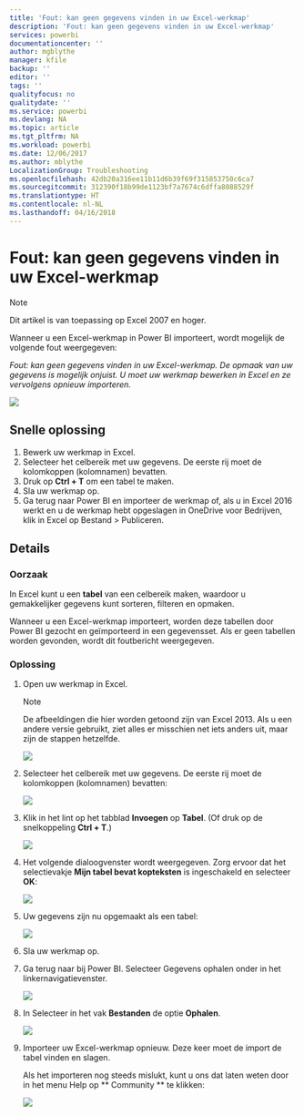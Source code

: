 ```yaml
---
title: 'Fout: kan geen gegevens vinden in uw Excel-werkmap'
description: 'Fout: kan geen gegevens vinden in uw Excel-werkmap'
services: powerbi
documentationcenter: ''
author: mgblythe
manager: kfile
backup: ''
editor: ''
tags: ''
qualityfocus: no
qualitydate: ''
ms.service: powerbi
ms.devlang: NA
ms.topic: article
ms.tgt_pltfrm: NA
ms.workload: powerbi
ms.date: 12/06/2017
ms.author: mblythe
LocalizationGroup: Troubleshooting
ms.openlocfilehash: 42db20a316ee11b11d6b39f69f315853750c6ca7
ms.sourcegitcommit: 312390f18b99de1123bf7a7674c6dffa8088529f
ms.translationtype: HT
ms.contentlocale: nl-NL
ms.lasthandoff: 04/16/2018
---
```

# <a name="error-we-couldnt-find-any-data-in-your-excel-workbook"></a>Fout: kan geen gegevens vinden in uw Excel-werkmap

>[!NOTE]
>Dit artikel is van toepassing op Excel 2007 en hoger.

Wanneer u een Excel-werkmap in Power BI importeert, wordt mogelijk de volgende fout weergegeven:

*Fout: kan geen gegevens vinden in uw Excel-werkmap. De opmaak van uw gegevens is mogelijk onjuist. U moet uw werkmap bewerken in Excel en ze vervolgens opnieuw importeren.*

![](media/service-admin-troubleshoot-excel-workbook-data/pbi_wecouldntfindanydata.png)

## <a name="quick-solution"></a>Snelle oplossing
1. Bewerk uw werkmap in Excel.
2. Selecteer het celbereik met uw gegevens. De eerste rij moet de kolomkoppen (kolomnamen) bevatten.
3. Druk op **Ctrl + T** om een tabel te maken.
4. Sla uw werkmap op.
5. Ga terug naar Power BI en importeer de werkmap of, als u in Excel 2016 werkt en u de werkmap hebt opgeslagen in OneDrive voor Bedrijven, klik in Excel op Bestand > Publiceren.

## <a name="details"></a>Details
### <a name="cause"></a>Oorzaak
In Excel kunt u een **tabel** van een celbereik maken, waardoor u gemakkelijker gegevens kunt sorteren, filteren en opmaken.

Wanneer u een Excel-werkmap importeert, worden deze tabellen door Power BI gezocht en geïmporteerd in een gegevensset. Als er geen tabellen worden gevonden, wordt dit foutbericht weergegeven.

### <a name="solution"></a>Oplossing
1. Open uw werkmap in Excel. 
    >[!NOTE]
    >De afbeeldingen die hier worden getoond zijn van Excel 2013. Als u een andere versie gebruikt, ziet alles er misschien net iets anders uit, maar zijn de stappen hetzelfde.
    
    ![](media/service-admin-troubleshoot-excel-workbook-data/pbi_trb_xlwksht1.png)
2. Selecteer het celbereik met uw gegevens. De eerste rij moet de kolomkoppen (kolomnamen) bevatten:
   
    ![](media/service-admin-troubleshoot-excel-workbook-data/pbi_trb_xlwksht2.png)
3. Klik in het lint op het tabblad **Invoegen** op **Tabel**. (Of druk op de snelkoppeling **Ctrl + T**.)
   
    ![](media/service-admin-troubleshoot-excel-workbook-data/pbi_trb_xlwksht3.png)
4. Het volgende dialoogvenster wordt weergegeven. Zorg ervoor dat het selectievakje **Mijn tabel bevat kopteksten** is ingeschakeld en selecteer **OK**:
   
    ![](media/service-admin-troubleshoot-excel-workbook-data/pbi_trb_xlcreatetbl.png)
5. Uw gegevens zijn nu opgemaakt als een tabel:
   
    ![](media/service-admin-troubleshoot-excel-workbook-data/pbi_trb_xltbl.png)
6. Sla uw werkmap op.
7. Ga terug naar bij Power BI. Selecteer Gegevens ophalen onder in het linkernavigatievenster.
   
    ![](media/service-admin-troubleshoot-excel-workbook-data/pbi_getdata.png)
8. In Selecteer in het vak **Bestanden** de optie **Ophalen**.
   
    ![](media/service-admin-troubleshoot-excel-workbook-data/pbi_getfiles.png)
9. Importeer uw Excel-werkmap opnieuw. Deze keer moet de import de tabel vinden en slagen.
   
    Als het importeren nog steeds mislukt, kunt u ons dat laten weten door in het menu Help op ** Community ** te klikken:
   
    ![](media/service-admin-troubleshoot-excel-workbook-data/pbi_questionmenucommunity.png)
